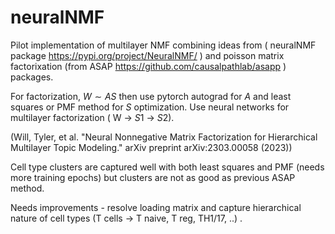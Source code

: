 # neuralNMF

Pilot implementation of multilayer NMF combining ideas from ( neuralNMF package https://pypi.org/project/NeuralNMF/ ) and poisson matrix factorixation (from ASAP https://github.com/causalpathlab/asapp ) packages.

For factorization, $W \sim AS$ then use pytorch autograd for $A$ and least squares or PMF method for $S$ optimization. Use neural networks for multilayer factorization ( W -> $S1$ -> $S2$). 

(Will, Tyler, et al. "Neural Nonnegative Matrix Factorization for Hierarchical Multilayer Topic Modeling." arXiv preprint arXiv:2303.00058 (2023))

Cell type clusters are captured well with both least squares and PMF (needs more training epochs) but clusters are not as good as previous ASAP method.

Needs improvements - resolve loading matrix and capture hierarchical nature of cell types (T cells -> T naive, T reg, TH1/17, ..) .

